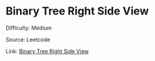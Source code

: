 # Binary Tree Right Side View
Difficulty: Medium

Source: Leetcode

Link: [Binary Tree Right Side View](https://leetcode.com/problems/binary-tree-right-side-view/description/)
